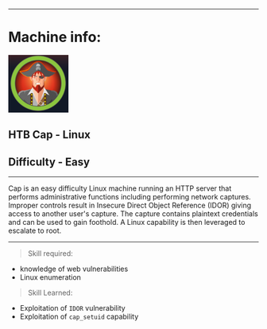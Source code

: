 
---

# Machine info:

![logo](./screenshots/cap_icon.png)

## HTB Cap - Linux

## Difficulty - Easy

---

Cap is an easy difficulty Linux machine running an HTTP server that performs administrative functions including performing network captures.
Improper controls result in Insecure Direct Object Reference (IDOR) giving access to another user's capture. The capture contains plaintext
credentials and can be used to gain foothold. A Linux capability is then leveraged to escalate to root.

---

> Skill required:

- knowledge of web vulnerabilities
- Linux enumeration

> Skill Learned:

- Exploitation of `IDOR` vulnerability
- Exploitation of `cap_setuid` capability
